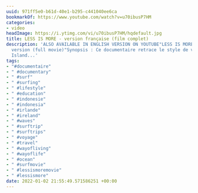 ```yaml
---
uuid: 971ff5e0-b61d-40e1-b295-c441040ee6ca
bookmarkOf: https://www.youtube.com/watch?v=u70ibusP7HM
categories:
- video
headImage: https://i.ytimg.com/vi/u70ibusP7HM/hqdefault.jpg
title: LESS IS MORE - version française (film complet)
description: 'ALSO AVAILABLE IN ENGLISH VERSION ON YOUTUBE"LESS IS MORE - english
  version (full movie)"Synopsis : Ce documentaire retrace le style de vie de la Surf
  Island...'
tags:
- "#documentaire"
- " #documentary"
- " #surf"
- " #surfing"
- " #lifestyle"
- " #education"
- " #indonesie"
- " #indonesia"
- " #irlande"
- " #ireland"
- " #waves"
- " #surftrip"
- " #surftrips"
- " #voyage"
- " #travel"
- " #wayofliving"
- " #wayoflife"
- " #ocean"
- " #surfmovie"
- " #lessismoremovie"
- " #lessismore"
date: 2022-01-02 21:55:49.571586251 +00:00
---
```


